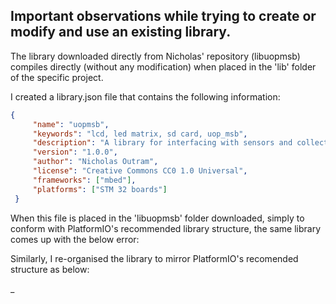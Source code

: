 ## Important observations while trying to create or modify and use an existing library. 
The library downloaded directly from Nicholas' repository (libuopmsb) compiles directly (without any modification) when placed in the 'lib' folder of the specific project.

I created a library.json file that contains the following information:

``` json
{
     "name": "uopmsb",
     "keywords": "lcd, led matrix, sd card, uop_msb",
     "description": "A library for interfacing with sensors and collecting data on the university of plymouth module suppourt board version 4.",
     "version": "1.0.0",
     "author": "Nicholas Outram",
	 "license": "Creative Commons CC0 1.0 Universal",
     "frameworks": ["mbed"],
     "platforms": ["STM 32 boards"]
 }
```

When this file is placed in the 'libuopmsb' folder downloaded, simply to conform with PlatformIO's recommended library structure, the same library comes up with the below error:

Similarly, I re-organised the library to mirror PlatformIO's recomended structure as below:

_
